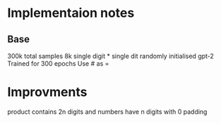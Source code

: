 
# Implementaion notes

## Base

300k total samples
8k single digit * single dit
randomly initialised gpt-2
Trained for 300 epochs
Use # as =

# Improvments
product contains 2n digits and numbers have n digits with 0 padding
